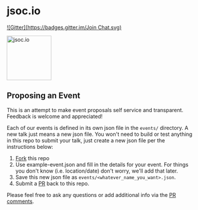 jsoc.io
=======
[![Gitter](https://badges.gitter.im/Join Chat.svg)](https://gitter.im/jsoc/jsoc.io?utm_source=badge&utm_medium=badge&utm_campaign=pr-badge&utm_content=badge)

<img alt="jsoc.io" src="http://jsoc.io/images/logo.png" width="120" />


## Proposing an Event

This is an attempt to make event proposals self service and transparent. Feedback is welcome and appreciated!

Each of our events is defined in its own json file in the `events/` directory. A new talk just means a new json file. You won't need to build or test anything in this repo to submit your talk, just create a new json file per the instructions below:

1. [Fork](https://help.github.com/articles/fork-a-repo/) this repo
2. Use example-event.json and fill in the details for your event. For things you don't know (i.e. location/date) don't worry, we'll add that later.
3. Save this new json file as `events/<whatever_name_you_want>.json`.
4. Submit a [PR](https://help.github.com/articles/using-pull-requests/) back to this repo.

Please feel free to ask any questions or add additional info via the [PR comments](https://help.github.com/articles/commenting-on-the-diff-of-a-pull-request/).
